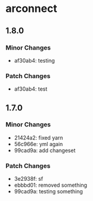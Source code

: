 # arconnect

## 1.8.0

### Minor Changes

- af30ab4: testing

### Patch Changes

- af30ab4: test

## 1.7.0

### Minor Changes

- 21424a2: fixed yarn
- 56c966e: yml again
- 99cad9a: add changeset

### Patch Changes

- 3e2938f: sf
- ebbbd01: removed something
- 99cad9a: testing something
